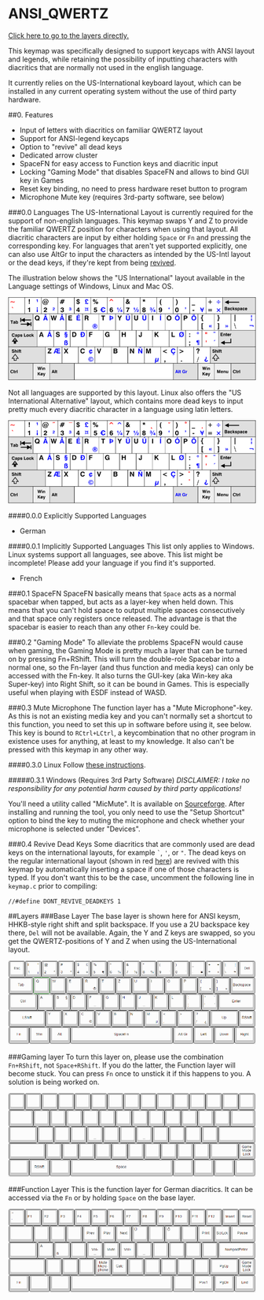 # ANSI_QWERTZ

[Click here to go to the layers directly.](readme.md#1.0-layers)

This keymap was specifically designed to support keycaps with ANSI layout and legends, while retaining the possibility of inputting characters 
with diacritics that are normally not used in the english language.

It currently relies on the US-International keyboard layout, which can be installed in any current operating system without the use of third party hardware.

##0. Features
* Input of letters with diacritics on familiar QWERTZ layout
* Support for ANSI-legend keycaps
* Option to "revive" all dead keys
* Dedicated arrow cluster
* SpaceFN for easy access to Function keys and diacritic input
* Locking "Gaming Mode" that disables SpaceFN and allows to bind GUI key in Games
* Reset key binding, no need to press hardware reset button to program
* Microphone Mute key (requires 3rd-party software, see below)

###0.0 Languages
The US-International Layout is currently required for the support of non-english languages. This keymap swaps Y and Z to provide the familiar QWERTZ position for characters when using that layout.
All diacritic characters are input by either holding `Space` or `Fn` and pressing the corresponding key. For languages that aren't yet supported explicitly, 
one can also use AltGr to input the characters as intended by the US-Intl layout or the dead keys, if they're kept from being [revived](readme.md#0.4-revive-dead-keys).

The illustration below shows the "US International" layout available in the Language settings of Windows, Linux and Mac OS.

![KB_US-International](docs/KB_US-International.png)

Not all languages are supported by this layout. Linux also offers the "US International Alternative" layout, 
which contains more dead keys to input pretty much every diacritic character in a language using latin letters.

![KB_US-International-Alternative](docs/KB_US-International-Alternative.png)

####0.0.0 Explicitly Supported Languages
* German

####0.0.1 Implicitly Supported Languages
This list only applies to Windows. Linux systems support all languages, see above. This list might be incomplete! Please add your language if you find it's supported.

* French

###0.1 SpaceFN
SpaceFN basically means that `Space` acts as a normal spacebar when tapped, but acts as a layer-key when held down. 
This means that you can't hold space to output multiple spaces consecutively and that space only registers once released.
The advantage is that the spacebar is easier to reach than any other `Fn`-key could be.

###0.2 "Gaming Mode"
To alleviate the problems SpaceFN would cause when gaming, the Gaming Mode is pretty much a layer that can be turned on by pressing Fn+RShift.
This will turn the double-role Spacebar into a normal one, so the Fn-layer (and thus function and media keys) can only be accessed with the Fn-key.
It also turns the GUI-key (aka Win-key aka Super-key) into Right Shift, so it can be bound in Games. This is especially useful when playing with ESDF instead of WASD.

###0.3 Mute Microphone
The function layer has a "Mute Microphone"-key. As this is not an existing media key and you can't normally set a shortcut to this function, 
you need to set this up in software before using it, see below. This key is bound to `RCtrl+LCtrl`, a keycombination that 
no other program in existence uses for anything, at least to my knowledge. It also can't be pressed with this keymap in any other way.

####0.3.0 Linux
Follow [these instructions](http://askubuntu.com/a/13364).

#####0.3.1 Windows (Requires 3rd Party Software)
*DISCLAIMER: I take no responsibility for any potential harm caused by third party applications!*

You'll need a utility called "MicMute". It is available on [Sourceforge](https://sourceforge.net/projects/micmute/).
After installing and running the tool, you only need to use the "Setup Shortcut" option to bind the key to muting the microphone
and check whether your microphone is selected under "Devices".

###0.4 Revive Dead Keys
Some diacritics that are commonly used are dead keys on the international layouts, for example `` ` ``,  `'`, or `"`. 
The dead keys on the regular international layout (shown in red [here](readme.md#0.1-languages)) are revived with this keymap by automatically inserting a space if one of those characters is typed.
If you don't want this to be the case, uncomment the following line in `keymap.c` prior to compiling:
```
//#define DONT_REVIVE_DEADKEYS 1
```

##Layers
###Base Layer
The base layer is shown here for ANSI keysm, HHKB-style right shift and split backspace. If you use a 2U backspace key there, `Del` will not be available.
Again, the Y and Z keys are swapped, so you get the QWERTZ-positions of Y and Z when using the US-International layout.

![base_layer](docs/base_layer.PNG)

###Gaming layer
To turn this layer on, please use the combination `Fn+RShift`, not `Space+RShift`. If you do the latter, the Function layer will become stuck. You can press `Fn` once to unstick it if this happens to you. A solution is being worked on.

![gaming_layer](docs/gaming_layer.PNG)

###Function Layer
This is the function layer for German diacritics. It can be accessed via the `Fn` or by holding `Space` on the base layer.

![function_layer](docs/function_layer.PNG)




